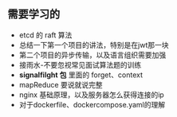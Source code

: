 ## 需要学习的
- etcd 的 raft 算法
- 总结一下第一个项目的讲法，特别是在jwt那一块
- 第二个项目的异步传输，以及语言组织需要加强
- 接雨水-不要忽视常见面试算法题的训练
- **signalfilght 包** 里面的 forget、context
- mapReduce 要说就说完整
- nginx 基础原理，以及服务器怎么获得连接的ip
- 对于dockerfile、dockercompose.yaml的理解